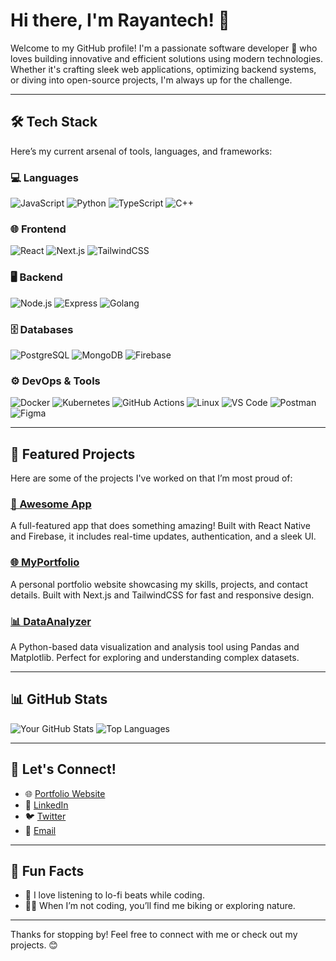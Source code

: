 # Hi there, I'm Rayantech! 👋

Welcome to my GitHub profile! I'm a passionate software developer 🚀 who loves building innovative and efficient solutions using modern technologies. Whether it's crafting sleek web applications, optimizing backend systems, or diving into open-source projects, I'm always up for the challenge.

---

## 🛠️ Tech Stack

Here’s my current arsenal of tools, languages, and frameworks:

### 💻 Languages
![JavaScript](https://img.shields.io/badge/JavaScript-F7DF1E?style=flat&logo=javascript&logoColor=black)
![Python](https://img.shields.io/badge/Python-3776AB?style=flat&logo=python&logoColor=white)
![TypeScript](https://img.shields.io/badge/TypeScript-007ACC?style=flat&logo=typescript&logoColor=white)
![C++](https://img.shields.io/badge/C++-00599C?style=flat&logo=cplusplus&logoColor=white)

### 🌐 Frontend
![React](https://img.shields.io/badge/React-61DAFB?style=flat&logo=react&logoColor=black)
![Next.js](https://img.shields.io/badge/Next.js-000000?style=flat&logo=nextdotjs&logoColor=white)
![TailwindCSS](https://img.shields.io/badge/TailwindCSS-06B6D4?style=flat&logo=tailwindcss&logoColor=white)

### 🖥️ Backend
![Node.js](https://img.shields.io/badge/Node.js-339933?style=flat&logo=nodedotjs&logoColor=white)
![Express](https://img.shields.io/badge/Express-000000?style=flat&logo=express&logoColor=white)
![Golang](https://img.shields.io/badge/Golang-00ADD8?style=flat&logo=go&logoColor=white)

### 🗄️ Databases
![PostgreSQL](https://img.shields.io/badge/PostgreSQL-4169E1?style=flat&logo=postgresql&logoColor=white)
![MongoDB](https://img.shields.io/badge/MongoDB-47A248?style=flat&logo=mongodb&logoColor=white)
![Firebase](https://img.shields.io/badge/Firebase-FFCA28?style=flat&logo=firebase&logoColor=black)

### ⚙️ DevOps & Tools
![Docker](https://img.shields.io/badge/Docker-2496ED?style=flat&logo=docker&logoColor=white)
![Kubernetes](https://img.shields.io/badge/Kubernetes-326CE5?style=flat&logo=kubernetes&logoColor=white)
![GitHub Actions](https://img.shields.io/badge/GitHub_Actions-2088FF?style=flat&logo=githubactions&logoColor=white)
![Linux](https://img.shields.io/badge/Linux-FCC624?style=flat&logo=linux&logoColor=black)
![VS Code](https://img.shields.io/badge/VS_Code-007ACC?style=flat&logo=visualstudiocode&logoColor=white)
![Postman](https://img.shields.io/badge/Postman-FF6C37?style=flat&logo=postman&logoColor=white)
![Figma](https://img.shields.io/badge/Figma-F24E1E?style=flat&logo=figma&logoColor=white)

---

## 🌟 Featured Projects

Here are some of the projects I've worked on that I’m most proud of:

### [📱 Awesome App](https://github.com/rayantech/awesome-app)
A full-featured app that does something amazing! Built with React Native and Firebase, it includes real-time updates, authentication, and a sleek UI.

### [🌐 MyPortfolio](https://github.com/rayantech/myportfolio)
A personal portfolio website showcasing my skills, projects, and contact details. Built with Next.js and TailwindCSS for fast and responsive design.

### [📊 DataAnalyzer](https://github.com/rayantech/data-analyzer)
A Python-based data visualization and analysis tool using Pandas and Matplotlib. Perfect for exploring and understanding complex datasets.

---

## 📊 GitHub Stats

![Your GitHub Stats](https://github-readme-stats.vercel.app/api?username=rayantech&show_icons=true&theme=radical)
![Top Languages](https://github-readme-stats.vercel.app/api/top-langs/?username=rayantech&layout=compact&theme=radical)

---

## 🤝 Let's Connect!

- 🌐 [Portfolio Website](https://your-portfolio-link.com)
- 💼 [LinkedIn](https://linkedin.com/in/your-linkedin)
- 🐦 [Twitter](https://twitter.com/your-twitter-handle)
- 📧 [Email](mailto:your-email@example.com)

---

## 🤩 Fun Facts

- 🎵 I love listening to lo-fi beats while coding.
- 🚴‍♂️ When I’m not coding, you’ll find me biking or exploring nature.

---

Thanks for stopping by! Feel free to connect with me or check out my projects. 😊